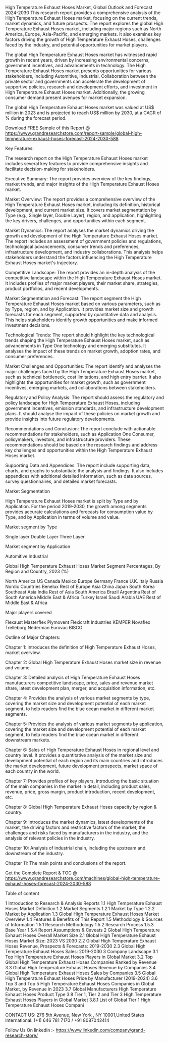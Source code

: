 High Temperature Exhaust Hoses Market, Global Outlook and Forecast 2024-2030
This research report provides a comprehensive analysis of the High Temperature Exhaust Hoses market, focusing on the current trends, market dynamics, and future prospects. The report explores the global High Temperature Exhaust Hoses market, including major regions such as North America, Europe, Asia-Pacific, and emerging markets. It also examines key factors driving the growth of High Temperature Exhaust Hoses, challenges faced by the industry, and potential opportunities for market players.

The global High Temperature Exhaust Hoses market has witnessed rapid growth in recent years, driven by increasing environmental concerns, government incentives, and advancements in technology. The High Temperature Exhaust Hoses market presents opportunities for various stakeholders, including Automitive, Industrial. Collaboration between the private sector and governments can accelerate the development of supportive policies, research and development efforts, and investment in High Temperature Exhaust Hoses market. Additionally, the growing consumer demand present avenues for market expansion.

The global High Temperature Exhaust Hoses market was valued at US$ million in 2023 and is projected to reach US$ million by 2030, at a CAGR of % during the forecast period.

Download FREE Sample of this Report @ https://www.grandresearchstore.com/report-sample/global-high-temperature-exhaust-hoses-forecast-2024-2030-588


Key Features:

The research report on the High Temperature Exhaust Hoses market includes several key features to provide comprehensive insights and facilitate decision-making for stakeholders.

Executive Summary: The report provides overview of the key findings, market trends, and major insights of the High Temperature Exhaust Hoses market.

Market Overview: The report provides a comprehensive overview of the High Temperature Exhaust Hoses market, including its definition, historical development, and current market size. It covers market segmentation by Type (e.g., Single layer, Double Layer), region, and application, highlighting the key drivers, challenges, and opportunities within each segment.

Market Dynamics: The report analyses the market dynamics driving the growth and development of the High Temperature Exhaust Hoses market. The report includes an assessment of government policies and regulations, technological advancements, consumer trends and preferences, infrastructure development, and industry collaborations. This analysis helps stakeholders understand the factors influencing the High Temperature Exhaust Hoses market's trajectory.

Competitive Landscape: The report provides an in-depth analysis of the competitive landscape within the High Temperature Exhaust Hoses market. It includes profiles of major market players, their market share, strategies, product portfolios, and recent developments.

Market Segmentation and Forecast: The report segment the High Temperature Exhaust Hoses market based on various parameters, such as by Type, region, and by Application. It provides market size and growth forecasts for each segment, supported by quantitative data and analysis. This helps stakeholders identify growth opportunities and make informed investment decisions.

Technological Trends: The report should highlight the key technological trends shaping the High Temperature Exhaust Hoses market, such as advancements in Type One technology and emerging substitutes. It analyses the impact of these trends on market growth, adoption rates, and consumer preferences.

Market Challenges and Opportunities: The report identify and analyses the major challenges faced by the High Temperature Exhaust Hoses market, such as technical bottleneck, cost limitations, and high entry barrier. It also highlights the opportunities for market growth, such as government incentives, emerging markets, and collaborations between stakeholders.

Regulatory and Policy Analysis: The report should assess the regulatory and policy landscape for High Temperature Exhaust Hoses, including government incentives, emission standards, and infrastructure development plans. It should analyse the impact of these policies on market growth and provide insights into future regulatory developments.

Recommendations and Conclusion: The report conclude with actionable recommendations for stakeholders, such as Application One Consumer, policymakers, investors, and infrastructure providers. These recommendations should be based on the research findings and address key challenges and opportunities within the High Temperature Exhaust Hoses market.

Supporting Data and Appendices: The report include supporting data, charts, and graphs to substantiate the analysis and findings. It also includes appendices with additional detailed information, such as data sources, survey questionnaires, and detailed market forecasts.

Market Segmentation

High Temperature Exhaust Hoses market is split by Type and by Application. For the period 2019-2030, the growth among segments provides accurate calculations and forecasts for consumption value by Type, and by Application in terms of volume and value.



Market segment by Type



Single layer
Double Layer
Three Layer


Market segment by Application



Automitive
Industrial


Global High Temperature Exhaust Hoses Market Segment Percentages, By Region and Country, 2023 (%)



North America
US
Canada
Mexico
Europe
Germany
France
U.K.
Italy
Russia
Nordic Countries
Benelux
Rest of Europe
Asia
China
Japan
South Korea
Southeast Asia
India
Rest of Asia
South America
Brazil
Argentina
Rest of South America
Middle East & Africa
Turkey
Israel
Saudi Arabia
UAE
Rest of Middle East & Africa


Major players covered



Flexaust
Masterflex
Plymovent
Flexicraft Industries
KEMPER
Novaflex
Trelleborg
Nederman
Eurovac
BISCO


Outline of Major Chapters:

Chapter 1: Introduces the definition of High Temperature Exhaust Hoses, market overview.

Chapter 2: Global High Temperature Exhaust Hoses market size in revenue and volume.

Chapter 3: Detailed analysis of High Temperature Exhaust Hoses manufacturers competitive landscape, price, sales and revenue market share, latest development plan, merger, and acquisition information, etc.

Chapter 4: Provides the analysis of various market segments by type, covering the market size and development potential of each market segment, to help readers find the blue ocean market in different market segments.

Chapter 5: Provides the analysis of various market segments by application, covering the market size and development potential of each market segment, to help readers find the blue ocean market in different downstream markets.

Chapter 6: Sales of High Temperature Exhaust Hoses in regional level and country level. It provides a quantitative analysis of the market size and development potential of each region and its main countries and introduces the market development, future development prospects, market space of each country in the world.

Chapter 7: Provides profiles of key players, introducing the basic situation of the main companies in the market in detail, including product sales, revenue, price, gross margin, product introduction, recent development, etc.

Chapter 8: Global High Temperature Exhaust Hoses capacity by region & country.

Chapter 9: Introduces the market dynamics, latest developments of the market, the driving factors and restrictive factors of the market, the challenges and risks faced by manufacturers in the industry, and the analysis of relevant policies in the industry.

Chapter 10: Analysis of industrial chain, including the upstream and downstream of the industry.

Chapter 11: The main points and conclusions of the report.

Get the Complete Report & TOC @ https://www.grandresearchstore.com/machines/global-high-temperature-exhaust-hoses-forecast-2024-2030-588

Table of content

1 Introduction to Research & Analysis Reports
1.1 High Temperature Exhaust Hoses Market Definition
1.2 Market Segments
1.2.1 Market by Type
1.2.2 Market by Application
1.3 Global High Temperature Exhaust Hoses Market Overview
1.4 Features & Benefits of This Report
1.5 Methodology & Sources of Information
1.5.1 Research Methodology
1.5.2 Research Process
1.5.3 Base Year
1.5.4 Report Assumptions & Caveats
2 Global High Temperature Exhaust Hoses Overall Market Size
2.1 Global High Temperature Exhaust Hoses Market Size: 2023 VS 2030
2.2 Global High Temperature Exhaust Hoses Revenue, Prospects & Forecasts: 2019-2030
2.3 Global High Temperature Exhaust Hoses Sales: 2019-2030
3 Company Landscape
3.1 Top High Temperature Exhaust Hoses Players in Global Market
3.2 Top Global High Temperature Exhaust Hoses Companies Ranked by Revenue
3.3 Global High Temperature Exhaust Hoses Revenue by Companies
3.4 Global High Temperature Exhaust Hoses Sales by Companies
3.5 Global High Temperature Exhaust Hoses Price by Manufacturer (2019-2024)
3.6 Top 3 and Top 5 High Temperature Exhaust Hoses Companies in Global Market, by Revenue in 2023
3.7 Global Manufacturers High Temperature Exhaust Hoses Product Type
3.8 Tier 1, Tier 2 and Tier 3 High Temperature Exhaust Hoses Players in Global Market
3.8.1 List of Global Tier 1 High Temperature Exhaust Hoses Compani

CONTACT US:
276 5th Avenue, New York , NY 10001,United States
International: (+1) 646 781 7170 / +91 8087042414

Follow Us On linkedin :- https://www.linkedin.com/company/grand-research-store/
 
